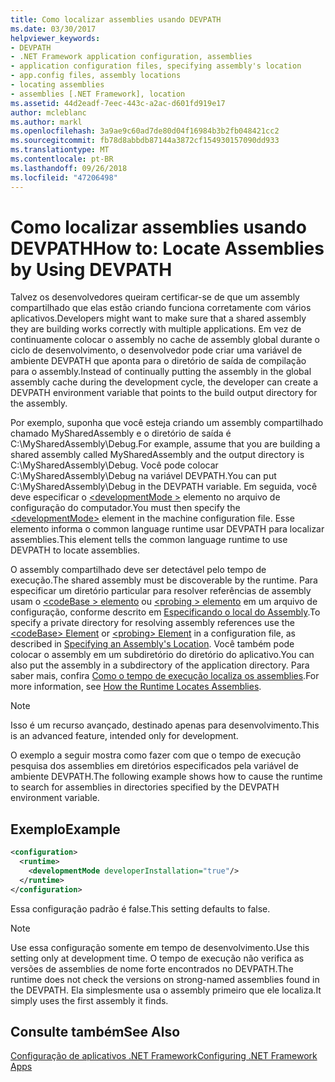 ```yaml
---
title: Como localizar assemblies usando DEVPATH
ms.date: 03/30/2017
helpviewer_keywords:
- DEVPATH
- .NET Framework application configuration, assemblies
- application configuration files, specifying assembly's location
- app.config files, assembly locations
- locating assemblies
- assemblies [.NET Framework], location
ms.assetid: 44d2eadf-7eec-443c-a2ac-d601fd919e17
author: mcleblanc
ms.author: markl
ms.openlocfilehash: 3a9ae9c60ad7de80d04f16984b3b2fb048421cc2
ms.sourcegitcommit: fb78d8abbdb87144a3872cf154930157090dd933
ms.translationtype: MT
ms.contentlocale: pt-BR
ms.lasthandoff: 09/26/2018
ms.locfileid: "47206498"
---
```

# <a name="how-to-locate-assemblies-by-using-devpath"></a><span data-ttu-id="51029-102">Como localizar assemblies usando DEVPATH</span><span class="sxs-lookup"><span data-stu-id="51029-102">How to: Locate Assemblies by Using DEVPATH</span></span>
<span data-ttu-id="51029-103">Talvez os desenvolvedores queiram certificar-se de que um assembly compartilhado que elas estão criando funciona corretamente com vários aplicativos.</span><span class="sxs-lookup"><span data-stu-id="51029-103">Developers might want to make sure that a shared assembly they are building works correctly with multiple applications.</span></span> <span data-ttu-id="51029-104">Em vez de continuamente colocar o assembly no cache de assembly global durante o ciclo de desenvolvimento, o desenvolvedor pode criar uma variável de ambiente DEVPATH que aponta para o diretório de saída de compilação para o assembly.</span><span class="sxs-lookup"><span data-stu-id="51029-104">Instead of continually putting the assembly in the global assembly cache during the development cycle, the developer can create a DEVPATH environment variable that points to the build output directory for the assembly.</span></span>  
  
 <span data-ttu-id="51029-105">Por exemplo, suponha que você esteja criando um assembly compartilhado chamado MySharedAssembly e o diretório de saída é C:\MySharedAssembly\Debug.</span><span class="sxs-lookup"><span data-stu-id="51029-105">For example, assume that you are building a shared assembly called MySharedAssembly and the output directory is C:\MySharedAssembly\Debug.</span></span> <span data-ttu-id="51029-106">Você pode colocar C:\MySharedAssembly\Debug na variável DEVPATH.</span><span class="sxs-lookup"><span data-stu-id="51029-106">You can put C:\MySharedAssembly\Debug in the DEVPATH variable.</span></span> <span data-ttu-id="51029-107">Em seguida, você deve especificar o [ \<developmentMode >](../../../docs/framework/configure-apps/file-schema/runtime/developmentmode-element.md) elemento no arquivo de configuração do computador.</span><span class="sxs-lookup"><span data-stu-id="51029-107">You must then specify the [\<developmentMode>](../../../docs/framework/configure-apps/file-schema/runtime/developmentmode-element.md) element in the machine configuration file.</span></span> <span data-ttu-id="51029-108">Esse elemento informa o common language runtime usar DEVPATH para localizar assemblies.</span><span class="sxs-lookup"><span data-stu-id="51029-108">This element tells the common language runtime to use DEVPATH to locate assemblies.</span></span>  
  
 <span data-ttu-id="51029-109">O assembly compartilhado deve ser detectável pelo tempo de execução.</span><span class="sxs-lookup"><span data-stu-id="51029-109">The shared assembly must be discoverable by the runtime.</span></span>  <span data-ttu-id="51029-110">Para especificar um diretório particular para resolver referências de assembly usam o [ \<codeBase > elemento](../../../docs/framework/configure-apps/file-schema/runtime/codebase-element.md) ou [ \<probing > elemento](../../../docs/framework/configure-apps/file-schema/runtime/probing-element.md) em um arquivo de configuração, conforme descrito em [Especificando o local do Assembly](../../../docs/framework/configure-apps/specify-assembly-location.md).</span><span class="sxs-lookup"><span data-stu-id="51029-110">To specify a private directory for resolving assembly references use the [\<codeBase> Element](../../../docs/framework/configure-apps/file-schema/runtime/codebase-element.md) or [\<probing> Element](../../../docs/framework/configure-apps/file-schema/runtime/probing-element.md) in a configuration file, as described in [Specifying an Assembly's Location](../../../docs/framework/configure-apps/specify-assembly-location.md).</span></span>  <span data-ttu-id="51029-111">Você também pode colocar o assembly em um subdiretório do diretório do aplicativo.</span><span class="sxs-lookup"><span data-stu-id="51029-111">You can also put the assembly in a subdirectory of the application directory.</span></span> <span data-ttu-id="51029-112">Para saber mais, confira [Como o tempo de execução localiza os assemblies](../../../docs/framework/deployment/how-the-runtime-locates-assemblies.md).</span><span class="sxs-lookup"><span data-stu-id="51029-112">For more information, see [How the Runtime Locates Assemblies](../../../docs/framework/deployment/how-the-runtime-locates-assemblies.md).</span></span>  
  
> [!NOTE]
>  <span data-ttu-id="51029-113">Isso é um recurso avançado, destinado apenas para desenvolvimento.</span><span class="sxs-lookup"><span data-stu-id="51029-113">This is an advanced feature, intended only for development.</span></span>  
  
 <span data-ttu-id="51029-114">O exemplo a seguir mostra como fazer com que o tempo de execução pesquisa dos assemblies em diretórios especificados pela variável de ambiente DEVPATH.</span><span class="sxs-lookup"><span data-stu-id="51029-114">The following example shows how to cause the runtime to search for assemblies in directories specified by the DEVPATH environment variable.</span></span>  
  
## <a name="example"></a><span data-ttu-id="51029-115">Exemplo</span><span class="sxs-lookup"><span data-stu-id="51029-115">Example</span></span>  
  
```xml  
<configuration>  
  <runtime>  
    <developmentMode developerInstallation="true"/>  
  </runtime>  
</configuration>  
```  
  
 <span data-ttu-id="51029-116">Essa configuração padrão é false.</span><span class="sxs-lookup"><span data-stu-id="51029-116">This setting defaults to false.</span></span>  
  
> [!NOTE]
>  <span data-ttu-id="51029-117">Use essa configuração somente em tempo de desenvolvimento.</span><span class="sxs-lookup"><span data-stu-id="51029-117">Use this setting only at development time.</span></span> <span data-ttu-id="51029-118">O tempo de execução não verifica as versões de assemblies de nome forte encontrados no DEVPATH.</span><span class="sxs-lookup"><span data-stu-id="51029-118">The runtime does not check the versions on strong-named assemblies found in the DEVPATH.</span></span> <span data-ttu-id="51029-119">Ela simplesmente usa o assembly primeiro que ele localiza.</span><span class="sxs-lookup"><span data-stu-id="51029-119">It simply uses the first assembly it finds.</span></span>  
  
## <a name="see-also"></a><span data-ttu-id="51029-120">Consulte também</span><span class="sxs-lookup"><span data-stu-id="51029-120">See Also</span></span>  
 [<span data-ttu-id="51029-121">Configuração de aplicativos .NET Framework</span><span class="sxs-lookup"><span data-stu-id="51029-121">Configuring .NET Framework Apps</span></span>](https://msdn.microsoft.com/library/d789b592-fcb5-4e3d-8ac9-e0299adaaa42)

